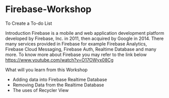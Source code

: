# Firebase-Workshop
To Create a To-do List

Introduction
Firebase is a mobile and web application development platform developed by Firebase, Inc. in 2011, then acquired by Google in 2014. There many services provided in Firebase for example Firebase Analytics, Firebase Cloud Messaging, Firebase Auth, Realtime Database and many more. To know more about Firebase you may refer to the link below https://www.youtube.com/watch?v=O17OWyx08Cg

What will you learn from this Workshop
-	Adding data into Firebase Realtime Database
-	Removing Data from the Realtime Database
-	The uses of Recycler View
 
